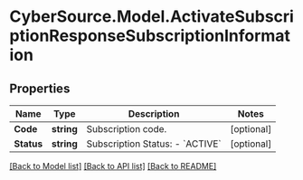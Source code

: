 # CyberSource.Model.ActivateSubscriptionResponseSubscriptionInformation
## Properties

Name | Type | Description | Notes
------------ | ------------- | ------------- | -------------
**Code** | **string** | Subscription code.  | [optional] 
**Status** | **string** | Subscription Status: - &#x60;ACTIVE&#x60;  | [optional] 

[[Back to Model list]](../README.md#documentation-for-models) [[Back to API list]](../README.md#documentation-for-api-endpoints) [[Back to README]](../README.md)

